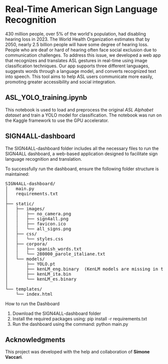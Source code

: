 # Real-Time American Sign Language Recognition

430 million people, over 5% of the world's population, had disabling hearing loss in 2023. The World Health Organization estimates that by 2050, nearly 2.5 billion people will have some degree of hearing loss. People who are deaf or hard of hearing often face social exclusion due to communication challenges. To address this issue, we developed a web app that recognizes and translates ASL gestures in real-time using image classification techniques. Our app supports three different languages, suggests words through a language model, and converts recognized text into speech. This tool aims to help ASL users communicate more easily, promoting greater accessibility and social integration.

## ASL_YOLO_training.ipynb 
This notebook is used to load and preprocess the original _ASL Alphabet dataset_ and train a YOLO model for classification. The notebook was run on the Kaggle framework to use the GPU accelerator.

## SIGN4ALL-dashboard
The SIGN4ALL-dashboard folder includes all the necessary files to run the SIGN4ALL dashboard, a web-based application designed to facilitate sign language recognition and translation.

To successfully run the dashboard, ensure the following folder structure is maintained:

<pre>
SIGN4ALL-dashboard/  
│   main.py  
│   requirements.txt  
│  
├── static/  
│   ├── images/  
│   │   ├── no_camera.png  
│   │   ├── sign4all.png  
│   │   ├── favicon.ico  
│   │   └── all_signs.png  
│   ├── css/  
│   │   └── styles.css  
│   ├── corpora/  
│   │   ├── spanish_words.txt  
│   │   └── 280000_parole_italiane.txt  
│   └── models/  
│       ├── YOLO.pt  
│       ├── kenLM_eng.binary  (KenLM models are missing in this repository)
│       ├── kenLM_ita.bin  
│       └── kenLM_es.binary  
│  
└── templates/  
    └── index.html  
</pre>

How to run the Dashboard
1.	Download the SIGN4ALL-dashboard folder
2.	Install the required packages using:
pip install -r requirements.txt
3.	Run the dashboard using the command:
python main.py

## Acknowledgments
This project was developed with the help and collaboration of **Simone Vaccari**.
